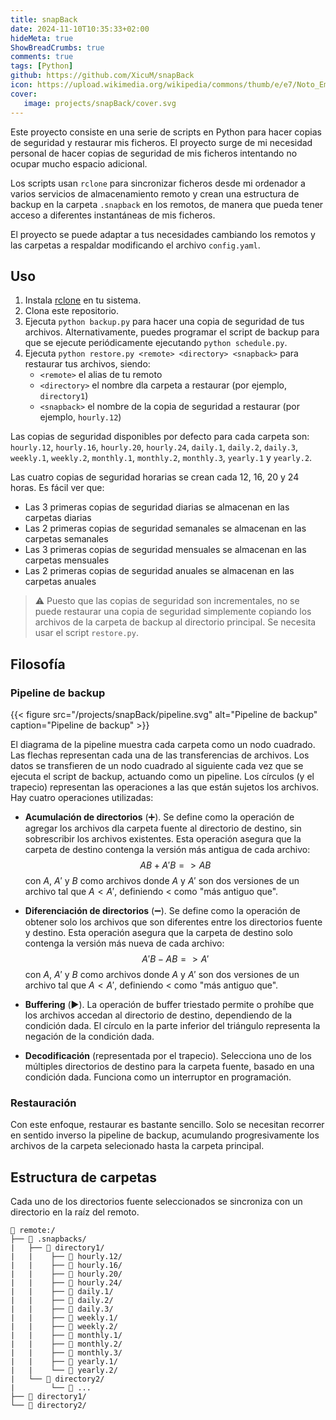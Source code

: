 ```yaml
---
title: snapBack
date: 2024-11-10T10:35:33+02:00
hideMeta: true
ShowBreadCrumbs: true
comments: true
tags: [Python]
github: https://github.com/XicuM/snapBack
icon: https://upload.wikimedia.org/wikipedia/commons/thumb/e/e7/Noto_Emoji_v2.034_1f9e2.svg/240px-Noto_Emoji_v2.034_1f9e2.svg.png
cover:
   image: projects/snapBack/cover.svg
---
```


Este proyecto consiste en una serie de scripts en Python para hacer copias de seguridad y restaurar mis ficheros. El proyecto surge de mi necesidad personal de hacer copias de seguridad de mis ficheros intentando no ocupar mucho espacio adicional.

Los scripts usan `rclone` para sincronizar ficheros desde mi ordenador a varios servicios de almacenamiento remoto y crean una estructura de backup en la carpeta `.snapback` en los remotos, de manera que pueda tener acceso a diferentes instantáneas de mis ficheros.

El proyecto se puede adaptar a tus necesidades cambiando los remotos y las carpetas a respaldar modificando el archivo `config.yaml`.

## Uso

1. Instala [rclone](https://rclone.org/) en tu sistema.
2. Clona este repositorio.
3. Ejecuta `python backup.py` para hacer una copia de seguridad de tus archivos. Alternativamente, puedes programar el script de backup para que se ejecute periódicamente ejecutando `python schedule.py`.
4. Ejecuta `python restore.py <remote> <directory> <snapback>` para restaurar tus archivos, siendo:
   - `<remote>` el alias de tu remoto
   - `<directory>` el nombre dla carpeta a restaurar (por ejemplo, `directory1`)
   - `<snapback>` el nombre de la copia de seguridad a restaurar (por ejemplo, `hourly.12`)

Las copias de seguridad disponibles por defecto para cada carpeta son: `hourly.12`, `hourly.16`, `hourly.20`, `hourly.24`, `daily.1`, `daily.2`, `daily.3`, `weekly.1`, `weekly.2`, `monthly.1`, `monthly.2`, `monthly.3`, `yearly.1` y `yearly.2`.

Las cuatro copias de seguridad horarias se crean cada 12, 16, 20 y 24 horas. Es fácil ver que:
- Las 3 primeras copias de seguridad diarias se almacenan en las carpetas diarias
- Las 2 primeras copias de seguridad semanales se almacenan en las carpetas semanales
- Las 3 primeras copias de seguridad mensuales se almacenan en las carpetas mensuales
- Las 2 primeras copias de seguridad anuales se almacenan en las carpetas anuales

> ⚠️ Puesto que las copias de seguridad son incrementales, no se puede restaurar una copia de seguridad simplemente copiando los archivos de la carpeta de backup al directorio principal. Se necesita usar el script `restore.py`.

## Filosofía

### Pipeline de backup

{{< figure src="/projects/snapBack/pipeline.svg" alt="Pipeline de backup" caption="Pipeline de backup" >}}

El diagrama de la pipeline muestra cada carpeta como un nodo cuadrado. Las flechas representan cada una de las transferencias de archivos. Los datos se transfieren de un nodo cuadrado al siguiente cada vez que se ejecuta el script de backup, actuando como un pipeline. Los círculos (y el trapecio) representan las operaciones a las que están sujetos los archivos. Hay cuatro operaciones utilizadas:

- **Acumulación de directorios** (➕). Se define como la operación de agregar los archivos dla carpeta fuente al directorio de destino, sin sobrescribir los archivos existentes. Esta operación asegura que la carpeta de destino contenga la versión más antigua de cada archivo:
    $$ AB + A'B => AB $$
    con $A$, $A'$ y $B$ como archivos donde $A$ y $A'$ son dos versiones de un archivo tal que $A < A'$, definiendo $<$ como "más antiguo que".

- **Diferenciación de directorios** (➖). Se define como la operación de obtener solo los archivos que son diferentes entre los directorios fuente y destino. Esta operación asegura que la carpeta de destino solo contenga la versión más nueva de cada archivo:
    $$ A'B - AB => A' $$
    con $A$, $A'$ y $B$ como archivos donde $A$ y $A'$ son dos versiones de un archivo tal que $A < A'$, definiendo $<$ como "más antiguo que".

- **Buffering** (▶️). La operación de buffer triestado permite o prohíbe que los archivos accedan al directorio de destino, dependiendo de la condición dada. El círculo en la parte inferior del triángulo representa la negación de la condición dada.

- **Decodificación** (representada por el trapecio). Selecciona uno de los múltiples directorios de destino para la carpeta fuente, basado en una condición dada. Funciona como un interruptor en programación.

### Restauración

Con este enfoque, restaurar es bastante sencillo. Solo se necesitan recorrer en sentido inverso la pipeline de backup, acumulando progresivamente los archivos de la carpeta selecionado hasta la carpeta principal.

## Estructura de carpetas

Cada uno de los directorios fuente seleccionados se sincroniza con un directorio en la raíz del remoto.

```
📁 remote:/
├── 📁 .snapbacks/
|   ├── 📁 directory1/
|   |    ├── 📁 hourly.12/
|   |    ├── 📁 hourly.16/
|   |    ├── 📁 hourly.20/
|   |    ├── 📁 hourly.24/
|   |    ├── 📁 daily.1/
|   |    ├── 📁 daily.2/
|   |    ├── 📁 daily.3/
|   |    ├── 📁 weekly.1/
|   |    ├── 📁 weekly.2/
|   |    ├── 📁 monthly.1/
|   |    ├── 📁 monthly.2/
|   |    ├── 📁 monthly.3/
|   |    ├── 📁 yearly.1/
|   |    └── 📁 yearly.2/
|   └── 📁 directory2/   
|        └── 📁 ...       
├── 📁 directory1/
└── 📁 directory2/
```